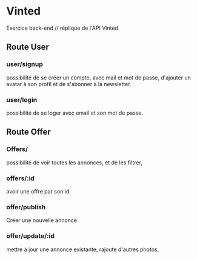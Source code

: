 # Vinted

Exercice back-end // réplique de l'API Vinted

## Route User

### user/signup

possibilité de se créer un compte, avec mail et mot de passe, d'ajouter un avatar à son profil et de s'abonner à la newsletter.

### user/login

possibilité de se loger avec email et son mot de passe.

## Route Offer

### Offers/

possibilité de voir toutes les annonces, et de les filtrer,

### offers/:id

avoir une offre par son id

### offer/publish

Créer une nouvelle annonce

### offer/update/:id

mettre à jour une annonce existante, rajoute d'autres photos,
